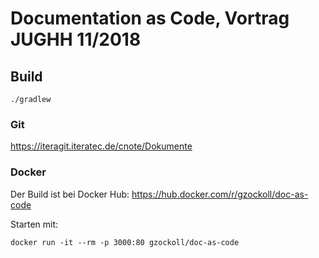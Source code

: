 # Documentation as Code, Vortrag JUGHH 11/2018

## Build

```
./gradlew
```

### Git

https://iteragit.iteratec.de/cnote/Dokumente

### Docker

Der Build ist bei Docker Hub: https://hub.docker.com/r/gzockoll/doc-as-code

Starten mit:

```
docker run -it --rm -p 3000:80 gzockoll/doc-as-code
```
